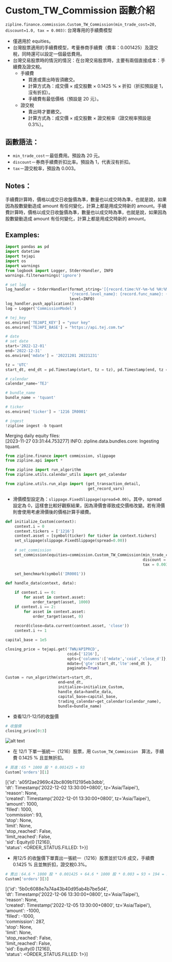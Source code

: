 # Custom_TW_Commission 函數介紹
`zipline.finance.commission.Custom_TW_Commission(min_trade_cost=20, discount=1.0, tax = 0.003)`: 台灣專用的手續費模型
* 僅適用於 equities。
* 台灣股票適用的手續費模型，考量券商手續費（費率：0.001425）及證交稅，同時還可以設定一個最低費用。
* 台灣交易股票時的情況的情況：在台灣交易股票時，主要有兩個直接成本：手續費及證交稅。
    * 手續費
        * 買進或賣出時皆須繳交。
        * 計算方式為：成交價 × 成交股數 × 0.1425 % × 折扣（折扣預設是 1，沒有折扣）。
        * 手續費有最低價格（預設是 20 元）。
    * 證交稅
        * 賣出時才要繳交。
        * 計算方式為：成交價 × 成交股數 × 證交稅率（證交稅率預設是 0.3%）。

## 函數語法：
* `min_trade_cost`－最低費用。預設為 20 元。
* `discount`－券商手續費折扣比率。預設為 1，代表沒有折扣。
* `tax`－證交稅率，預設為 0.003。
## Notes：
手續費計算時，價格以成交日收盤價為準，數量也以成交時為準，也就是說，如果因為股數變動造成 amount 有任何變化，計算上都是用成交時新的 amount。手續費計算時，價格以成交日收盤價為準，數量也以成交時為準，也就是說，如果因為股數變動造成 amount 有任何變化，計算上都是用成交時新的 amount。

## Examples: 
```python
import pandas as pd
import datetime
import tejapi
import os
import warnings
from logbook import Logger, StderrHandler, INFO
warnings.filterwarnings('ignore')

# set log
log_handler = StderrHandler(format_string='[{record.time:%Y-%m-%d %H:%M:%S.%f}]: ' +
                            '{record.level_name}: {record.func_name}: {record.message}',
                            level=INFO)
log_handler.push_application()
log = Logger('CommissionModel')

# tej_key
os.environ['TEJAPI_KEY'] = "your key" 
os.environ['TEJAPI_BASE'] = "https://api.tej.com.tw"

# date
# set date
start='2022-12-01'
end='2022-12-31'
os.environ['mdate'] = '20221201 20221231'

tz = 'UTC'
start_dt, end_dt = pd.Timestamp(start, tz = tz), pd.Timestamp(end, tz = tz)

# calendar
calendar_name='TEJ'

# bundle_name
bundle_name = 'tquant'

# ticker
os.environ['ticker'] = '1216 IR0001'

# ingest
!zipline ingest -b tquant
```
Merging daily equity files:  
[2023-11-27 03:31:44.753277] INFO: zipline.data.bundles.core: Ingesting tquant.
```python
from zipline.finance import commission, slippage
from zipline.api import *

from zipline import run_algorithm
from zipline.utils.calendar_utils import get_calendar

from zipline.utils.run_algo import (get_transaction_detail,
                                    get_record_vars)
```

* 滑價模型設定為：`slippage.FixedSlippage(spread=0.00)`。其中，spread 設定為 0，這樣會比較好觀察結果，因為滑價會導致成交價格改變。若有滑價則會使用考慮滑價後的價格計算手續費。
```python
def initialize_Custom(context):
    context.i = 0
    context.tickers = ['1216']
    context.asset = [symbol(ticker) for ticker in context.tickers]      
    set_slippage(slippage.FixedSlippage(spread=0.00))
    
    # set_commission
    set_commission(equities=commission.Custom_TW_Commission(min_trade_cost=20,
                                                            discount = 1.0,
                                                            tax = 0.003))
    
    set_benchmark(symbol('IR0001'))

def handle_data(context, data):

    if context.i == 0:
        for asset in context.asset:
            order_target(asset, 1000)
    if context.i == 2:
        for asset in context.asset:
            order_target(asset, 0)
            
    record(close=data.current(context.asset, 'close'))
    context.i += 1

capital_base = 1e5
```
```python
closing_price = tejapi.get('TWN/APIPRCD',
                           coid=['1216'],
                           opts={'columns':['mdate','coid','close_d']},
                           mdate={'gte':start_dt,'lte':end_dt },
                           paginate=True)

Custom = run_algorithm(start=start_dt,
                       end=end_dt,
                       initialize=initialize_Custom,
                       handle_data=handle_data,
                       capital_base=capital_base,
                       trading_calendar=get_calendar(calendar_name),
                       bundle=bundle_name)
```
* 查看12/1-12/5的收盤價
```python
# 收盤價
closing_price[0:3]
```
![alt text](image-2.png)

* 在 12/1 下單一張統一（1216）股票，用 `Custom_TW_Commission ` 算法，手續費 0.1425 % 且並無折扣。
```python
# 買進：65 * 1000 股 * 0.001425 = 93
Custom['orders'][1]
```
[{'id': 'a05f2ae2969c42bc809b112195eb3dbb',  
  'dt': Timestamp('2022-12-02 13:30:00+0800', tz='Asia/Taipei'),  
  'reason': None,  
  'created': Timestamp('2022-12-01 13:30:00+0800', tz='Asia/Taipei'),  
  'amount': 1000,  
  'filled': 1000,  
  'commission': 93,  
  'stop': None,  
  'limit': None,  
  'stop_reached': False,  
  'limit_reached': False,  
  'sid': Equity(0 [1216]),  
  'status': <ORDER_STATUS.FILLED: 1>}]  
* 用12/5 的收盤價下單賣出一張統一（1216）股票並於12/6 成交，手續費 0.1425 % 且並無折扣，證交稅0.3%。
```python
# 賣出：64.6 * 1000 股 * 0.001425 + 64.6 * 1000 股 * 0.003 = 93 + 194 = 287
Custom['orders'][3]
```
[{'id': '5b0c6088e7a74a43b40d95ab4b7be5d4',  
  'dt': Timestamp('2022-12-06 13:30:00+0800', tz='Asia/Taipei'),  
  'reason': None,  
  'created': Timestamp('2022-12-05 13:30:00+0800', tz='Asia/Taipei'),  
  'amount': -1000,  
  'filled': -1000,  
  'commission': 287,  
  'stop': None,  
  'limit': None,  
  'stop_reached': False,  
  'limit_reached': False,  
  'sid': Equity(0 [1216]),  
  'status': <ORDER_STATUS.FILLED: 1>}]  
